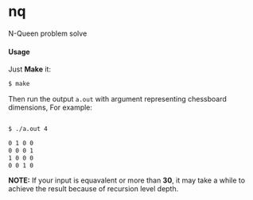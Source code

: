 # nq
N-Queen problem solve

#### Usage

Just **Make** it:

```bash
$ make
```

Then run the output `a.out` with argument <N> representing chessboard dimensions, For example:

```bash

$ ./a.out 4

0 1 0 0
0 0 0 1
1 0 0 0
0 0 1 0
```

**NOTE:** If your input <N> is equavalent or more than **30**, it may take a while to achieve the result because of recursion level depth.